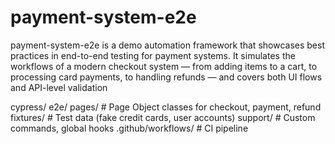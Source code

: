 # payment-system-e2e
payment-system-e2e is a demo automation framework that showcases best practices in end-to-end testing for payment systems.  It simulates the workflows of a modern checkout system — from adding items to a cart, to processing card payments, to handling refunds — and covers both UI flows and API-level validation

cypress/
  e2e/
  pages/           # Page Object classes for checkout, payment, refund
  fixtures/        # Test data (fake credit cards, user accounts)
  support/         # Custom commands, global hooks
.github/workflows/ # CI pipeline
